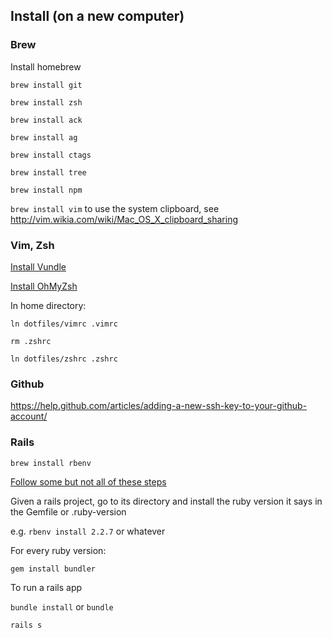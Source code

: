 ## Install (on a new computer)

### Brew

Install homebrew

`brew install git`

`brew install zsh`

`brew install ack`

`brew install ag`

`brew install ctags`

`brew install tree`

`brew install npm`

`brew install vim` to use the system clipboard, see http://vim.wikia.com/wiki/Mac_OS_X_clipboard_sharing

### Vim, Zsh

[Install Vundle](https://github.com/VundleVim/Vundle.vim)

[Install OhMyZsh](https://github.com/robbyrussell/oh-my-zsh)


In home directory:

`ln dotfiles/vimrc .vimrc`

`rm .zshrc`

`ln dotfiles/zshrc .zshrc`

### Github

https://help.github.com/articles/adding-a-new-ssh-key-to-your-github-account/

### Rails

`brew install rbenv`

[Follow some but not all of these steps](https://gorails.com/setup/osx/10.13-high-sierra)

Given a rails project, go to its directory and install the ruby version it says in the Gemfile or .ruby-version

e.g. `rbenv install 2.2.7` or whatever

For every ruby version:

`gem install bundler`

To run a rails app

`bundle install` or `bundle`

`rails s`
